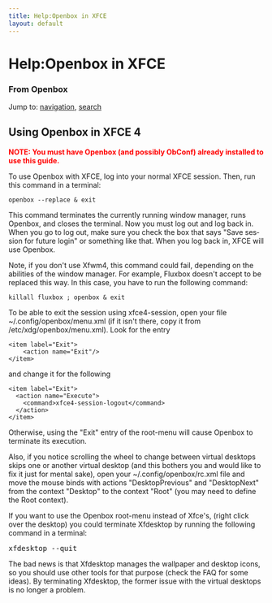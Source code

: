 ```yaml
---
title: Help:Openbox in XFCE
layout: default
---
```

<a name="top" id="top"></a>
<h1 class="firstHeading">Help:Openbox in XFCE</h1>
<div id="bodyContent">
<h3 id="siteSub">From Openbox</h3>
<div id="contentSub"></div>
<div id="jump-to-nav">Jump to: <a href="#column-one">navigation</a>, <a href="#searchInput">search</a></div>
<div id="mw-content-text" lang="en" dir="ltr" class="mw-content-ltr"><h2> <span class="mw-headline" id="Using_Openbox_in_XFCE_4"> Using Openbox in XFCE 4 </span></h2>
<p><b><font color="red">NOTE: You must have Openbox (and possibly ObConf) already installed to use this guide.</font></b>
</p><p>To use Openbox with XFCE, log into your normal XFCE session. Then, run this command in a terminal:
</p>
<code><pre>openbox --replace &amp; exit</pre></code>
<p>This command terminates the currently running window manager, runs Openbox, and closes the terminal. Now you must log out and log back in. When you go to log out, make sure  you check the box that says "Save session for future login" or something like that. When you log back in, XFCE will use Openbox.
</p><p>Note, if you don't use Xfwm4, this command could fail, depending on the abilities of the window manager. For example, Fluxbox doesn't accept to be replaced this way. In this case, you have to run the following command:
</p>
<code><pre>killall fluxbox&#160;; openbox &amp; exit</pre></code>
<p>To be able to exit the session using xfce4-session, open your file ~/.config/openbox/menu.xml (if it isn't there, copy it from /etc/xdg/openbox/menu.xml). Look for the entry 
</p>
<code><pre>
&lt;item label=&quot;Exit&quot;&gt;
    &lt;action name=&quot;Exit&quot;/&gt;
&lt;/item&gt;
</pre></code>
<p>and change it for the following
</p>
<code><pre>
&lt;item label=&quot;Exit&quot;&gt;
  &lt;action name=&quot;Execute&quot;&gt;
    &lt;command&gt;xfce4-session-logout&lt;/command&gt;
  &lt;/action&gt;
&lt;/item&gt;
</pre></code>
<p>Otherwise, using the "Exit" entry of the root-menu will cause Openbox to terminate its execution.
</p><p>Also, if you notice scrolling the wheel to change between virtual desktops skips one or another virtual desktop (and this bothers you and would like to fix it just for mental sake), open your ~/.config/openbox/rc.xml file and move the mouse binds with actions "DesktopPrevious" and "DesktopNext" from the context "Desktop" to the context "Root" (you may need to define the Root context).
</p>
If you want to use the Openbox root-menu instead of Xfce's, (right click over the desktop) you could terminate Xfdesktop by running the following command in a terminal: <pre>xfdesktop --quit</pre> The bad news is that Xfdesktop manages the wallpaper and desktop icons, so you should use other tools for that purpose (check the FAQ for some ideas). By terminating Xfdesktop, the former issue with the virtual desktops is no longer a problem.
</div>
